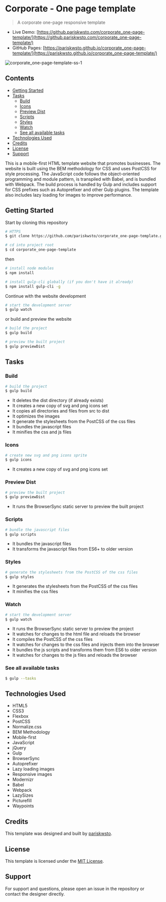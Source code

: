 # Corporate - One page template

> A corporate one-page responsive template

- Live Demo: [https://github.pariskwsto.com/corporate_one-page-template/](https://github.pariskwsto.com/corporate_one-page-template/)
- GitHub Pages: [https://pariskwsto.github.io/corporate_one-page-template/](https://pariskwsto.github.io/corporate_one-page-template/)

![corporate_one-page-template-ss-1](https://user-images.githubusercontent.com/22442894/235325342-3f9db2d1-a3c1-426a-8dd3-75d0fe7b5f18.jpg)

## Contents

- [Getting Started](#getting-started)
- [Tasks](#tasks)
  - [Build](#build)
  - [Icons](#icons)
  - [Preview Dist](#preview-dist)
  - [Scripts](#scripts)
  - [Styles](#styles)
  - [Watch](#watch)
  - [See all available tasks](#see-all-available-tasks)
- [Technologies Used](#technologies-used)
- [Credits](#credits)
- [License](#license)
- [Support](#support)

This is a mobile-first HTML template website that promotes businesses. The website is built using the BEM methodology for CSS and uses PostCSS for style processing. The JavaScript code follows the object-oriented programming and module pattern, is transpiled with Babel, and is bundled with Webpack. The build process is handled by Gulp and includes support for CSS prefixes such as Autoprefixer and other Gulp plugins. The template also includes lazy loading for images to improve performance.

## Getting Started

Start by cloning this repository

```sh
# HTTPS
$ git clone https://github.com/pariskwsto/corporate_one-page-template.git

# cd into project root
$ cd corporate_one-page-template
```

then

```sh
# install node modules
$ npm install

# install gulp-cli globally (if you don't have it already)
$ npm install gulp-cli -g
```

Continue with the website development

```sh
# start the development server
$ gulp watch
```

or build and preview the website

```sh
# build the project
$ gulp build

# preview the built project
$ gulp previewDist
```

## Tasks

### Build

```sh
# build the project
$ gulp build
```

- It deletes the dist directory (if already exists)
- It creates a new copy of svg and png icons set
- It copies all directories and files from src to dist
- It optimizes the images
- It generate the stylesheets from the PostCSS of the css files
- It bundles the javascript files
- It minifies the css and js files

### Icons

```sh
# create new svg and png icons sprite
$ gulp icons
```

- It creates a new copy of svg and png icons set

### Preview Dist

```sh
# preview the built project
$ gulp previewDist
```

- It runs the BrowserSync static server to preview the built project

### Scripts

```sh
# bundle the javascript files
$ gulp scripts
```

- It bundles the javascript files
- It transforms the javascript files from ES6+ to older version

### Styles

```sh
# generate the stylesheets from the PostCSS of the css files
$ gulp styles
```

- It generates the stylesheets from the PostCSS of the css files
- It minifies the css files

### Watch

```sh
# start the development server
$ gulp watch
```

- It runs the BrowserSync static server to preview the project
- It watches for changes to the html file and reloads the browser
- It compiles the PostCSS of the css files
- It watches for changes to the css files and injects them into the browser
- It bundles the js scripts and transforms them from ES6 to older version
- It watches for changes to the js files and reloads the browser

### See all available tasks

```sh
$ gulp --tasks
```

## Technologies Used

- HTML5
- CSS3
- Flexbox
- PostCSS
- Normalize.css
- BEM Methodology
- Mobile-first
- JavaScript
- jQuery
- Gulp
- BrowserSync
- Autoprefixer
- Lazy loading images
- Responsive images
- Modernizr
- Babel
- Webpack
- LazySizes
- Picturefill
- Waypoints

## Credits

This template was designed and built by [pariskwsto](https://github.com/pariskwsto).

## License

This template is licensed under the [MIT License](https://opensource.org/licenses/MIT).

## Support

For support and questions, please open an issue in the repository or contact the designer directly.
